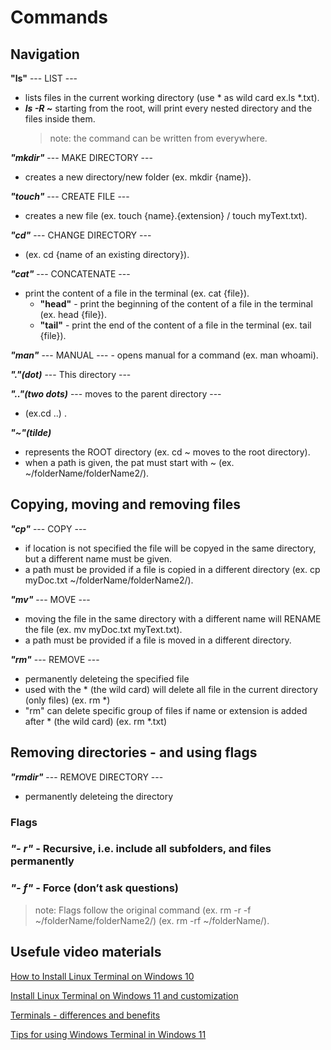 # Commands

## Navigation
**"ls"**  --- LIST --- 
   - lists files in the current working directory (use * as wild card ex.ls *.txt).
   - ***ls -R ~*** starting from the root, will print every nested directory and the files inside them. 
        > note: the command can be written from everywhere.  

***"mkdir"*** --- MAKE DIRECTORY --- 
   - creates a  new directory/new folder (ex. mkdir {name}).

***"touch"*** --- CREATE FILE --- 
   - creates a new file (ex. touch {name}.{extension} / touch myText.txt).

***"cd"***  --- CHANGE DIRECTORY ---
   - (ex. cd {name of an existing directory}).

***"cat"*** --- CONCATENATE ---
   - print the content of a file in the terminal (ex. cat {file}).
       - **"head"** - print the beginning of the content of a file in the terminal (ex. head {file}).
       - **"tail"** - print the end of the content of a file in the terminal (ex. tail {file}).

***"man"*** --- MANUAL ---
        - opens manual for a command (ex. man whoami).

***"."(dot)***   --- This directory ---

***".."(two dots)***  --- moves to the parent directory ---
   - (ex.cd ..) .

***"~"(tilde)*** 
  - represents the ROOT directory (ex. cd ~ moves to the root directory).
  - when a path is given, the pat must start with ~  (ex. ~/folderName/folderName2/).


## Copying, moving and removing files
***"cp"***  --- COPY ---
   - if location is not specified the file will be copyed in the same directory, but a different name must be given. 
   - a path must be provided if a file is copied in a different directory (ex. cp myDoc.txt ~/folderName/folderName2/).

***"mv"***  --- MOVE ---
   - moving the file in the same directory with a different name will RENAME the file (ex. mv myDoc.txt myText.txt).
   - a path must be provided if a file is moved in a different directory.

***"rm"***  --- REMOVE ---
   - permanently deleteing the specified file
   - used with the * (the wild card) will delete all file in the current directory (only files) (ex. rm *) 
   - "rm" can delete specific group of files if name or extension is added after * (the wild card) (ex. rm *.txt)  

## Removing directories - and using flags 
***"rmdir"*** --- REMOVE DIRECTORY ---
   - permanently deleteing the directory
### Flags

###   ***"- r"*** - Recursive, i.e. include all subfolders, and files permanently
### ***"- f"*** - Force (don’t ask questions)
   > note: Flags follow the original command (ex. rm -r -f ~/folderName/folderName2/) (ex. rm -rf ~/folderName/).


## Usefule video materials

[How to Install Linux Terminal on Windows 10](https://www.youtube.com/watch?v=LLlfLpvQg04)

[Install Linux Terminal on Windows 11 and customization](https://www.youtube.com/watch?v=VT2L1SXFq9U)

[Terminals - differences and benefits](https://www.youtube.com/watch?v=NVMNLlH9L8A)

[Tips for using Windows Terminal in Windows 11](https://www.youtube.com/watch?v=FC-gLkYWXLw)
